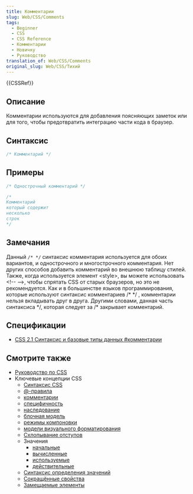 ```yaml
---
title: Комментарии
slug: Web/CSS/Comments
tags:
  - Beginner
  - CSS
  - CSS Reference
  - Комментарии
  - Новичку
  - Руководство
translation_of: Web/CSS/Comments
original_slug: Web/CSS/Тихий
---
```


{{CSSRef}}

## Описание

Комментарии используются для добавления поясняющих заметок или для того, чтобы предотвратить интеграцию части кода в браузер.

## Синтаксис

```css
/* Комментарий */
```

## Примеры

```css
/* Однострочный комментарий */

/*
Комментарий
который содержит
несколько
строк
*/
```

## Замечания

Данный `/* */` синтаксис комментария используется для обоих вариантов, и однострочного и многострочного комментария. Нет других способов добавить комментарий во внешнюю таблицу стилей. Также, когда используется элемент \<style>, вы можете использовать \<!-- -->, чтобы спрятать CSS от старых браузеров, но это не рекомендуется. Как и в большинстве языков программирования, которые используют синтаксис комментариев /\* \*/ , комментарии нельзя вкладывать друг в друга. Другими словами, данная часть синтаксиса \*/, которая следует за /\* закрывает комментарий.

## Спецификации

- [CSS 2.1 Синтаксис и базовые типы данных #комментарии](http://www.w3.org/TR/CSS21/syndata.html#comments)

## Смотрите также

- [Руководство по CSS](/ru/docs/Web/CSS/Reference)
- Ключевые концепции CSS
  - [Синтаксис CSS](/ru/docs/Web/CSS/Syntax)
  - [@-правила](/ru/docs/Web/CSS/At-rule)
  - [комментарии](/ru/docs/Web/CSS/Comments)
  - [специфичность](/ru/docs/Web/CSS/Specificity)
  - [наследование](/ru/docs/Web/CSS/inheritance)
  - [блочная модель](/ru/docs/Web/CSS/CSS_Box_Model/Introduction_to_the_CSS_box_model)
  - [режимы компоновки](/ru/docs/Web/CSS/Layout_mode)
  - [модели визуального форматирования](/ru/docs/Web/CSS/Visual_formatting_model)
  - [Схлопывание отступов](/ru/docs/Web/CSS/CSS_Box_Model/Mastering_margin_collapsing)
  - Значения
    - [начальные](/ru/docs/Web/CSS/initial_value)
    - [вычисленные](/ru/docs/Web/CSS/computed_value)
    - [используемые](/ru/docs/Web/CSS/used_value)
    - [действительные](/ru/docs/Web/CSS/actual_value)
  - [Синтаксис определения значений](/ru/docs/Web/CSS/Value_definition_syntax)
  - [Сокращённые свойства](/ru/docs/Web/CSS/Shorthand_properties)
  - [Замещаемые элементы](/ru/docs/Web/CSS/Replaced_element)
